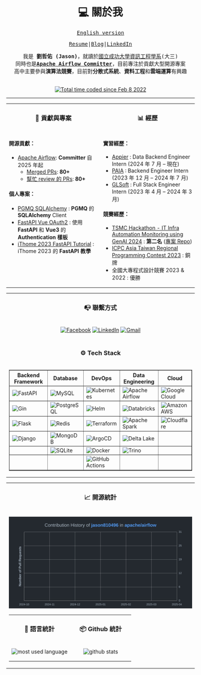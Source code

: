 <h1 align="center">💻 關於我</h1>

<div align="center">
<samp>

<a href="https://github.com/jason810496/jason810496/">English version</a>

<a href="https://github.com/jason810496/Resume/blob/main/LIU_ZHE_YOU.pdf" target="_blank">Resume</a>|<a href="https://jason810496.github.io/blog/">Blog</a>|<a href="https://linkedin.com/in/zhe-you-liu/">LinkedIn</a>

</samp>
<samp>
我是<strong> 劉哲佑 (Jason)</strong>，就讀於<a href="https://www.csie.ncku.edu.tw/en/">國立成功大學資訊工程學系</a>(大三) <br>
同時也是<strong><a href="https://airflow.apache.org/community/#committers">Apache Airflow Committer</a></strong>，目前專注於貢獻大型開源專案<br>
高中主要參與<strong>演算法競賽</strong>，目前對<strong>分散式系統</strong>、<strong>資料工程</strong>和<strong>雲端運算</strong>有興趣
<br><br>
</samp>

<a href="https://wakatime.com/@5c4d6a5b-0b6e-45b9-b81f-78e13584375d"><img src="https://wakatime.com/badge/user/5c4d6a5b-0b6e-45b9-b81f-78e13584375d.svg" alt="Total time coded since Feb 8 2022" /></a>

</div>

<hr>


<div align="center">
<table width="100%">
<tr>
<td valign="top" width="50%">

<h3 align="center" margin="0">📂 貢獻與專案</h3>

</td>
<td valign="top" width="50%">

<h3 align="center" margin="0">📊 經歷</h3>

</td>
</tr>
<tr>
<td valign="top" width="50%">

#### 開源貢獻：

- [Apache Airflow](https://github.com/apache/airflow): **Committer** 自 2025 年起  
    - [Merged PRs](https://github.com/apache/airflow/pulls?q=is%3Amerged+is%3Apr+author%3Ajason810496+): **80+**
    - [幫忙 review 的 PRs](https://github.com/apache/airflow/pulls?q=is%3Apr+reviewed-by%3Ajason810496+): **80+**  

#### 個人專案：
- [PGMQ SQLAlchemy](https://github.com/jason810496/pgmq-sqlalchemy) : **PGMQ** 的 **SQLAlchemy** Client
- [FastAPI Vue OAuth2](https://github.com/jason810496/FastAPI-Vue-OAuth2) : 使用 **FastAPI** 和 **Vue3** 的 **Authentication 樣板**
- [iThome 2023 FastAPI Tutorial](https://github.com/jason810496/iThome2023-FastAPI-Tutorial) : iThome 2023 的 **FastAPI 教學**

</td>
<td valign="top" width="50%">

#### 實習經歷：

- [Appier](https://www.appier.com/) : Data Backend Engineer Intern (2024 年 7 月 – 現在)
- [PAIA](https://app.paia-arena.com/) : Backend Engineer Intern (2023 年 12 月 – 2024 年 7 月)
- [GLSoft](https://www.webglsoft.com/) : Full Stack Engineer Intern (2023 年 4 月 – 2024 年 3 月)

#### 競賽經歷：

- [TSMC Hackathon - IT Infra Automation Monitoring using GenAI 2024](https://www.linkedin.com/posts/zhe-you-liu_last-week-i-participated-in-tsmc-hackathon-activity-7159246053374926848-J9J0) : **第二名** ([專案 Repo](https://github.com/NCKU-CSIE-Union/TSMC-Hackathon-2024-IT-Infra))
- [ICPC Asia Taiwan Regional Programming Contest 2023](https://icpc.global/ICPCID/77A3S3SSNJL3) : 銅牌
- 全國大專程式設計競賽 2023 & 2022 : 優勝

</td>
</tr>
</table>
</div>

<!-- second row-->
<div align="center">
<table width="100%">
<tr>
<td valign="top" width="100%">
<h3 align="center" margin="0">📭 聯繫方式</h3>
</td>
</tr>
<tr>
<td valign="top" width="100%">

<div align="center">

[![Facebook](https://img.shields.io/static/v1?style=for-the-badge&message=Facebook&color=1877F2&logo=Facebook&logoColor=FFFFFF&label=)](https://www.facebook.com/JasonBigCow)
[![LinkedIn](https://img.shields.io/static/v1?style=for-the-badge&message=LinkedIn&color=0A66C2&logo=LinkedIn&logoColor=FFFFFF&label=)](https://www.linkedin.com/in/zhe-you-liu-85aa13244/)
[![Gmail](https://img.shields.io/static/v1?style=for-the-badge&message=Gmail&color=EA4335&logo=Gmail&logoColor=FFFFFF&label=)](mailto:jasonliu@apache.org)

</div>

</td>
</tr>
<tr>
<td valign="top" width="100%">
<h3 align="center" margin="0">⚙️ Tech Stack</h3>
</td>
</tr>
<tr>
<td valign="top" width="100%">

<div align="center">
<table width="100%" border="1">
<tr>
<th>Backend Framework</th>
<th>Database</th>
<th>DevOps</th>
<th>Data Engineering</th>
<th>Cloud</th>
</tr>
<tr>
<td><img src="https://img.shields.io/static/v1?style=for-the-badge&message=FastAPI&color=009688&logo=FastAPI&logoColor=FFFFFF&label=" alt="FastAPI"></td>
<td><img src="https://img.shields.io/static/v1?style=for-the-badge&message=MySQL&color=4479A1&logo=MySQL&logoColor=FFFFFF&label=" alt="MySQL"></td>
<td><img src="https://img.shields.io/badge/kubernetes-%23326ce5.svg?style=for-the-badge&logo=kubernetes&logoColor=white" alt="Kubernetes"></td>
<td><img src="https://img.shields.io/static/v1?style=for-the-badge&message=Apache+Airflow&color=017CEE&logo=Apache+Airflow&logoColor=FFFFFF&label=" alt="Apache Airflow"></td>
<td><img src="https://img.shields.io/static/v1?style=for-the-badge&message=Google+Cloud&color=4285F4&logo=Google+Cloud&logoColor=FFFFFF&label=" alt="Google Cloud"></td>
</tr>
<tr>
<td><img src="https://img.shields.io/badge/Gin-008ECF.svg?style=for-the-badge&logo=Gin&logoColor=white" alt="Gin"></td>
<td><img src="https://img.shields.io/static/v1?style=for-the-badge&message=PostgreSQL&color=4169E1&logo=PostgreSQL&logoColor=FFFFFF&label=" alt="PostgreSQL"></td>
<td><img src="https://img.shields.io/badge/Helm-0F1689.svg?style=for-the-badge&logo=Helm&logoColor=white" alt="Helm"></td>
<td><img src="https://img.shields.io/static/v1?style=for-the-badge&message=Databricks&color=FF3D00&logo=Databricks&logoColor=FFFFFF&label=" alt="Databricks"></td>
<td><img src="https://img.shields.io/static/v1?style=for-the-badge&message=Amazon+AWS&color=232F3E&logo=Amazon+AWS&logoColor=FFFFFF&label=" alt="Amazon AWS"></td>
</tr>
<tr>
<td><img src="https://img.shields.io/static/v1?style=for-the-badge&message=Flask&color=000000&logo=Flask&logoColor=FFFFFF&label=" alt="Flask"></td>
<td><img src="https://img.shields.io/badge/redis-%23DD0031.svg?style=for-the-badge&logo=redis&logoColor=white" alt="Redis"></td>
<td><img src="https://img.shields.io/badge/Terraform-844FBA.svg?style=for-the-badge&logo=Terraform&logoColor=white" alt="Terraform"></td>
<td><img src="https://img.shields.io/static/v1?style=for-the-badge&message=Apache+Spark&color=E25A1C&logo=Apache+Spark&logoColor=FFFFFF&label=" alt="Apache Spark"></td>
<td><img src="https://img.shields.io/badge/Cloudflare-F38020.svg?style=for-the-badge&logo=Cloudflare&logoColor=white" alt="Cloudflare"></td>
</tr>
<tr>
<td><img src="https://img.shields.io/badge/django-%23092E20.svg?style=for-the-badge&logo=django&logoColor=white" alt="Django"></td>
<td><img src="https://img.shields.io/static/v1?style=for-the-badge&message=MongoDB&color=47A248&logo=MongoDB&logoColor=FFFFFF&label=" alt="MongoDB"></td>
<td><img src="https://img.shields.io/static/v1?style=for-the-badge&message=ArgoCD&color=28A745&logo=ArgoCD&logoColor=FFFFFF&label=" alt="ArgoCD"></td>
<td><img src="https://img.shields.io/static/v1?style=for-the-badge&message=Delta+Lake&color=00A3E0&logo=Delta+Lake&logoColor=FFFFFF&label=" alt="Delta Lake"></td>
<td></td>
</tr>
<tr>
<td></td>
<td><img src="https://img.shields.io/static/v1?style=for-the-badge&message=SQLite&color=003B57&logo=SQLite&logoColor=FFFFFF&label=" alt="SQLite"></td>
<td><img src="https://img.shields.io/static/v1?style=for-the-badge&message=Docker&color=2496ED&logo=Docker&logoColor=FFFFFF&label=" alt="Docker"></td>
<td><img src="https://img.shields.io/static/v1?style=for-the-badge&message=Trino&color=F2A900&logo=Trino&logoColor=FFFFFF&label=" alt="Trino"></td>
<td></td>
</tr>
<tr>
<td></td>
<td></td>
<td><img src="https://img.shields.io/static/v1?style=for-the-badge&message=GitHub+Actions&color=2088FF&logo=GitHub+Actions&logoColor=FFFFFF&label=" alt="GitHub Actions"></td>
<td></td>
<td></td>
</tr>
</table>
</div>

</td>
</tr>
</table>
</div>


<!-- third row -->

<div align="center">
<table width="100%">
<tr>
    <td valign="top" width="100%">
        <h3 align="center" margin="0">📈 開源統計 </h3>
    </td>
</tr>
<tr>
<td valign="top" width="100%">

<div align="center">

<img
    src="histograms/jason810496-apache-airflow-contribution-histogram.svg"
    alt="GitHub Contribution Histogram"
/>

</div>

<div align="center">
<table width="100%">
<tr>
    <td valign="top" width="50%">
        <h3 align="center" margin="0">💬 語言統計</h3>
    </td>
    <td valign="top" width="50%">
        <h3 align="center" margin="0">📦 Github 統計</h3>
    </td>
</tr>
<tr>
    <td valign="top" width="50%">
<div align="center">

![most used language](https://github-readme-stats.vercel.app/api/top-langs/?username=jason810496&theme=github_dark_dimmed&langs_count=10&layout=compact&size_weight=0.5&count_weight=0.3)

</div>

</td>
<td valign="top" width="50%">
<div align="center">

![github stats](https://github-readme-stats.vercel.app/api?username=jason810496&theme=github_dark_dimmed&show_icons=true)

</div>
</tr>
</table>
</div>